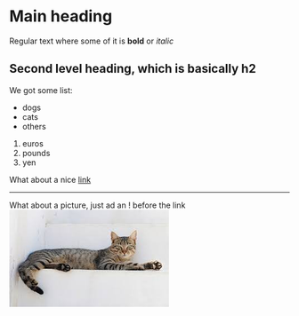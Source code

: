 # Main heading

Regular text where some of it is **bold** or _italic_ 

## Second level heading, which is basically h2

We got some list:

- dogs
- cats
- others

1. euros
2. pounds
3. yen

What about a nice [link](google.com)

---

What about a picture, just ad an ! before the link
![cat](download.jpeg)